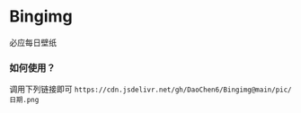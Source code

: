 # Bingimg
 必应每日壁纸

### 如何使用？
调用下列链接即可
`https://cdn.jsdelivr.net/gh/DaoChen6/Bingimg@main/pic/日期.png`
